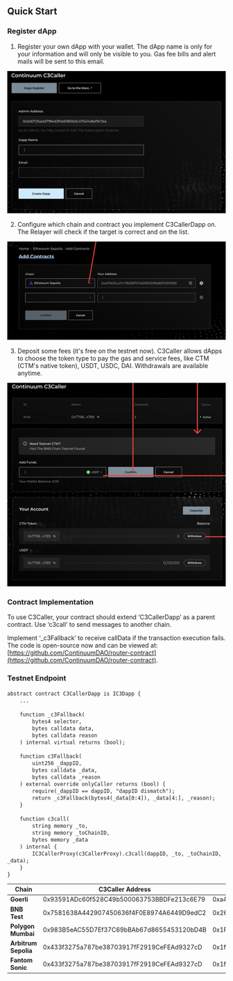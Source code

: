## Quick Start

### Register dApp

1. Register your own dApp with your wallet. The dApp name is only for your information and will only be visible to you. Gas fee bills and alert mails will be sent to this email.

<img src="/_media/C3CallerDappRegister.png"  alt=""/>

2. Configure which chain and contract you implement C3CallerDapp on. The Relayer will check if the target is correct and on the list.

<img src="/_media/C3CallerAddContracts.png"  alt=""/>

3. Deposit some fees (it's free on the testnet now). C3Caller allows dApps to choose the token type to pay the gas and service fees, like CTM (CTM's native token), USDT, USDC, DAI. Withdrawals are available anytime.

<img src="/_media/C3CallerFundAccount.png"  alt=""/>

### Contract Implementation

To use C3Caller, your contract should extend ‘C3CallerDapp’ as a parent contract. Use ‘c3call’ to send messages to another chain.

Implement ‘_c3Fallback’ to receive callData if the transaction execution fails. The code is open-source now and can be viewed at: [https://github.com/ContinuumDAO/router-contract](https://github.com/ContinuumDAO/router-contract).

### Testnet Endpoint

```
abstract contract C3CallerDapp is IC3Dapp {
    ...

    function _c3Fallback(
        bytes4 selector,
        bytes calldata data,
        bytes calldata reason
    ) internal virtual returns (bool);

    function c3Fallback(
        uint256 _dappID,
        bytes calldata _data,
        bytes calldata _reason
    ) external override onlyCaller returns (bool) {
        require(_dappID == dappID, "dappID dismatch");
        return _c3Fallback(bytes4(_data[0:4]), _data[4:], _reason);
    }

    function c3call(
        string memory _to,
        string memory _toChainID,
        bytes memory _data
    ) internal {
        IC3CallerProxy(c3CallerProxy).c3call(dappID, _to, _toChainID, _data);
    }
}
```


|  **Chain**   |  **C3Caller Address**   |  **Endpoint Address**   |
| --- | --- | --- |
|  **Goerli**   |  0x93591ADc60f528C49b500063753BBDFe213c6E79   |  0xa4C104db0937F1E886d5C9c9789D6f0e5bfBA75c   |
|  **BNB Test** |  0x7581638A442907450636f4F0E8974A6449D9edC2   |  0x2628F5641d4c06dD150b1852aa393B90c0EA40E8   |
|  **Polygon Mumbai** |  0x983B5eAC55D7Ef37C69bBAb67d8655453120bD4B   |  0x1F5CbcfAd7e33648747c9798A23084CE8C77b00e   |
|  **Arbitrum Sepolia** | 0x433f3275a787be38703917fF2919CeFEAd9327cD |  0x1f462e92005DC96D754C02d38c3D39Acbd01B9ca |
|  **Fantom Sonic** | 0x433f3275a787be38703917fF2919CeFEAd9327cD | 0x1f462e92005DC96D754C02d38c3D39Acbd01B9ca |

